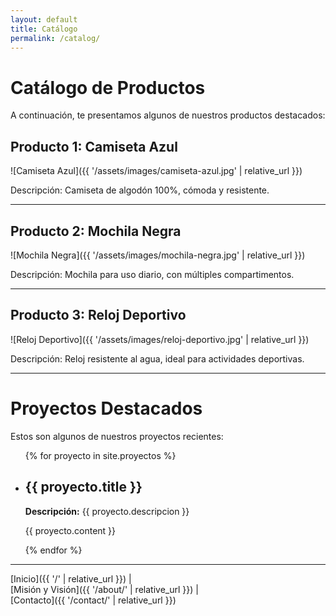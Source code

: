 ```yaml
---
layout: default
title: Catálogo
permalink: /catalog/
---
```


# Catálogo de Productos

A continuación, te presentamos algunos de nuestros productos destacados:

## Producto 1: Camiseta Azul

![Camiseta Azul]({{ '/assets/images/camiseta-azul.jpg' | relative_url }})

Descripción: Camiseta de algodón 100%, cómoda y resistente.

---

## Producto 2: Mochila Negra

![Mochila Negra]({{ '/assets/images/mochila-negra.jpg' | relative_url }})

Descripción: Mochila para uso diario, con múltiples compartimentos.

---

## Producto 3: Reloj Deportivo

![Reloj Deportivo]({{ '/assets/images/reloj-deportivo.jpg' | relative_url }})

Descripción: Reloj resistente al agua, ideal para actividades deportivas.

---

# Proyectos Destacados

Estos son algunos de nuestros proyectos recientes:

<ul>
  {% for proyecto in site.proyectos %}
  <li>
    <h2>{{ proyecto.title }}</h2>
    <p><strong>Descripción:</strong> {{ proyecto.descripcion }}</p>
    <p>{{ proyecto.content }}</p>
  </li>
  {% endfor %}
</ul>

---

[Inicio]({{ '/' | relative_url }}) |  
[Misión y Visión]({{ '/about/' | relative_url }}) |  
[Contacto]({{ '/contact/' | relative_url }})

